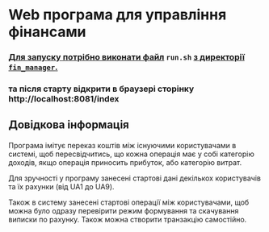 # Web програма для управління фінансами #
### <u> Для запуску потрібно виконати файл</u> `run.sh` <u>з директорії `fin_manager`. </u> ###

### та після старту відкрити в браузері сторінку http://localhost:8081/index 
## Довідкова інформація ##
#### 
Програма імітує переказ коштів між існуючими користувачами в системі, щоб пересвідчитись, що кожна операція має у собі категорію доходів, якщо операція приносить прибуток, або категорію витрат.

Для зручності у програму занесені стартові дані декількох користувачів та їх рахунки (від UA1 до UA9). 

Також в систему занесені стартові операції між користувачами, щоб можна було одразу перевірити режим формування та скачування виписки по рахунку. Також можна створити транзакцію самостійно.

####